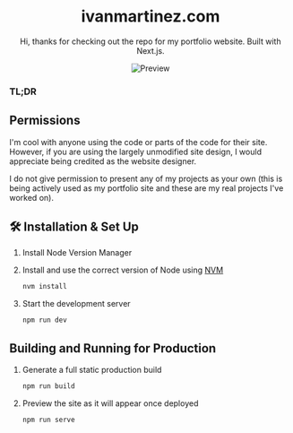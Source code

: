 <h1 align="center">
  ivanmartinez.com 
</h1>

<p align="center"> Hi, thanks for checking out the repo for my portfolio website. Built with Next.js. </p>

<p align="center">
    <img src="https://api.netlify.com/api/v1/badges/1963b488-7b78-48c9-9e2d-6fb5e47ab3af/deploy-status" alt="Preview" />
</p>

### TL;DR

## Permissions

I'm cool with anyone using the code or parts of the code for their site. However, if you are using the largely unmodified site design, I would appreciate being credited as the website designer.

I do not give permission to present any of my projects as your own (this is being actively used as my portfolio site and these are my real projects I've worked on).

## 🛠 Installation & Set Up

1. Install Node Version Manager

2. Install and use the correct version of Node using [NVM](https://github.com/nvm-sh/nvm)

   ```sh
   nvm install
   ```

3. Start the development server

   ```sh
   npm run dev
   ```

## Building and Running for Production

1. Generate a full static production build

   ```sh
   npm run build
   ```

1. Preview the site as it will appear once deployed

   ```sh
   npm run serve
   ```